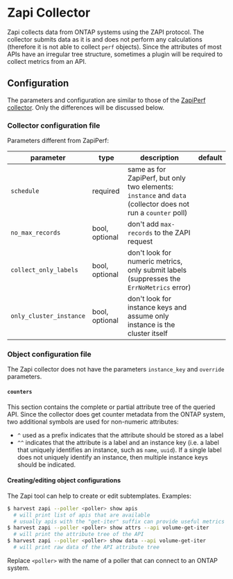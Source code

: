 

# Zapi Collector

Zapi collects data from ONTAP systems using the ZAPI protocol. The collector submits data as it is and does not perform any calculations (therefore it is not able to collect `perf` objects). Since the attributes of most APIs have an irregular tree structure, sometimes a plugin will be required to collect metrics from an API.


## Configuration

The parameters and configuration are similar to those of the [ZapiPerf collector](../zapiperf/README.md). Only the differences will be discussed below.

### Collector configuration file

Parameters different from ZapiPerf:


| parameter              | type         | description                                      | default                |
|------------------------|--------------|--------------------------------------------------|------------------------|
| `schedule`             | required     | same as for ZapiPerf, but only two elements: `instance` and `data` (collector does not run a `counter` poll) ||
| `no_max_records`       | bool, optional | don't add `max-records` to the ZAPI request    |                        |
| `collect_only_labels`  | bool, optional | don't look for numeric metrics, only submit labels  (suppresses the `ErrNoMetrics` error)| |
| `only_cluster_instance` | bool, optional | don't look for instance keys and assume only instance is the cluster itself ||


### Object configuration file

The Zapi collector does not have the parameters `instance_key` and `override` parameters.

#### `counters`

This section contains the complete or partial attribute tree of the queried API. Since the collector does get counter metadata from the ONTAP system, two additional symbols are used for non-numeric attributes:

- `^` used as a prefix indicates that the attribute should be stored as a label
- `^^` indicates that the attribute is a label and an instance key (i.e. a label that uniquely identifies an instance, such as `name`, `uuid`). If a single label does not uniquely identify an instance, then multiple instance keys should be indicated.

#### Creating/editing object configurations

The Zapi tool can help to create or edit subtemplates. Examples:

```sh
$ harvest zapi --poller <poller> show apis
  # will print list of apis that are available
  # usually apis with the "get-iter" suffix can provide useful metrics
$ harvest zapi --poller <poller> show attrs --api volume-get-iter
  # will print the attribute tree of the API
$ harvest zapi --poller <poller> show data --api volume-get-iter
  # will print raw data of the API attribute tree
```

Replace `<poller>` with the name of a poller that can connect to an ONTAP system.
